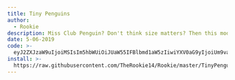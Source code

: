 ```yaml
---
title: Tiny Penguins
author:
  - Rookie
description: Miss Club Penguin? Don't think size matters? Then this mod is for you
date: 5-06-2019
code: >-
  eyJ2ZXJzaW9uIjoiMSIsIm5hbWUiOiJUaW55IFBlbmd1aW5zIiwiYXV0aG9yIjoiUm9va2llIiwiZGF0ZSI6MTU1OTc2MTg1NjEzOCwicGFja1ZlcnNpb24iOiIwLjEiLCJkZXNjcmlwdGlvbiI6Ik1pc3MgQ2x1YiBQZW5ndWluPyBEb24ndCB0aGluayBzaXplIG1hdHRlcnM/IFRoZW4gdGhpcyBtb2QgaXMgZm9yIHlvdSIsImhhbXN0ZXIiOiJodHRwczovL2kuaW1ndXIuY29tL2NPZEcwbU8ucG5nIiwiaXRlbXMiOiJodHRwczovL2kuaW1ndXIuY29tLzZlcFJGd2YucG5nIiwidXBkYXRlVVJMIjoiaHR0cHM6Ly9yYXcuZ2l0aHVidXNlcmNvbnRlbnQuY29tL1RoZVJvb2tpZTE0L1Jvb2tpZS9tYXN0ZXIvVGlueVBlbmd1aW5zLmJjdHAuanNvbiJ9
install: >-
  https://raw.githubusercontent.com/TheRookie14/Rookie/master/TinyPenguins.bctp.json
---
```


